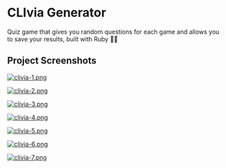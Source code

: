 
# CLIvia Generator

Quiz game that gives you random questions for each game and allows you to save your results, built with Ruby 🚀✨




## Project Screenshots

[![clivia-1.png](https://i.postimg.cc/mrFxXKv0/clivia-1.png)](https://postimg.cc/3y7bWfJB)

[![clivia-2.png](https://i.postimg.cc/zXd9JJ5s/clivia-2.png)](https://postimg.cc/Ln1yDFJD)

[![clivia-3.png](https://i.postimg.cc/WbKXWts1/clivia-3.png)](https://postimg.cc/Vdqq5fSx)

[![clivia-4.png](https://i.postimg.cc/kXkvNZyV/clivia-4.png)](https://postimg.cc/ykyRsLtB)

[![clivia-5.png](https://i.postimg.cc/VLbjNgcz/clivia-5.png)](https://postimg.cc/dLw7H81f)

[![clivia-6.png](https://i.postimg.cc/q7BwgKLQ/clivia-6.png)](https://postimg.cc/WdKgHhxJ)

[![clivia-7.png](https://i.postimg.cc/X7wk8L1Q/clivia-7.png)](https://postimg.cc/JGzX7NLk)
